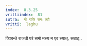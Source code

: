 ```yaml
---
index:  8.3.25
vrittiindex:  81
sutra:  मो राजि समः क्वौ
vritti:  laghu 
---
```


क्विबन्ते राजतौ परे समो मस्य म एव स्यात्. सम्राट्..


